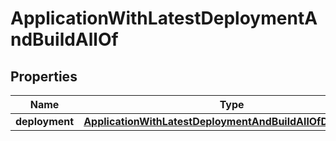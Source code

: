 

# ApplicationWithLatestDeploymentAndBuildAllOf


## Properties

| Name | Type | Description | Notes |
|------------ | ------------- | ------------- | -------------|
|**deployment** | [**ApplicationWithLatestDeploymentAndBuildAllOfDeployment**](ApplicationWithLatestDeploymentAndBuildAllOfDeployment.md) |  |  [optional] |



